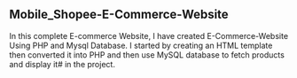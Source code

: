 ## Mobile_Shopee-E-Commerce-Website
In this complete E-commerce Website, I have created E-Commerce-Website Using PHP and Mysql Database. I started by creating an HTML template then converted it into PHP and then use MySQL database to fetch products and display it# in the project.
